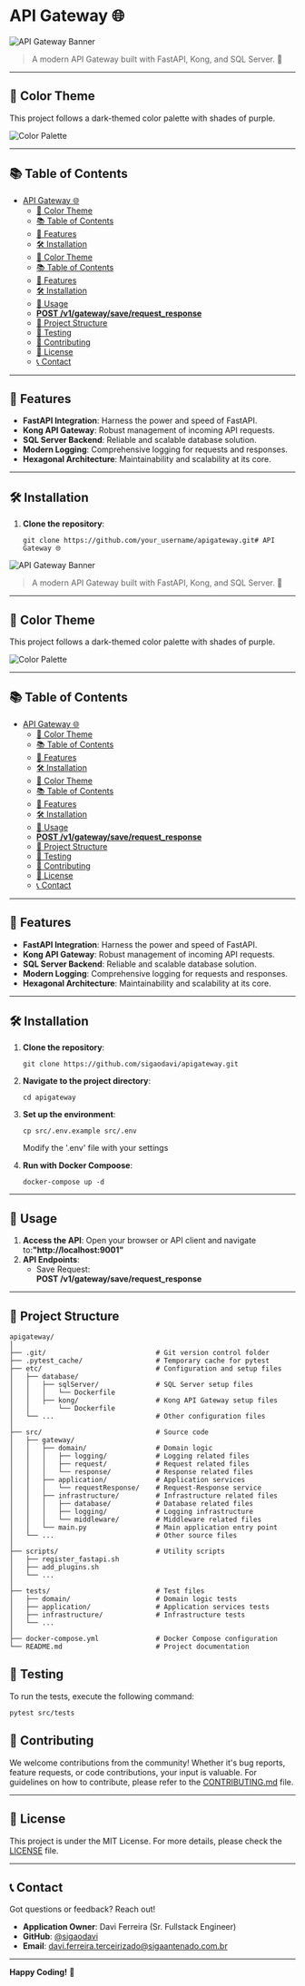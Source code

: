 # API Gateway 🌐

![API Gateway Banner](path_to_your_image.png) 

> A modern API Gateway built with FastAPI, Kong, and SQL Server. 🚀

---

## 🎨 Color Theme

This project follows a dark-themed color palette with shades of purple. 

![Color Palette](path_to_color_palette_image.png)

---

## 📚 Table of Contents

- [API Gateway 🌐](#api-gateway-)
  - [🎨 Color Theme](#-color-theme)
  - [📚 Table of Contents](#-table-of-contents)
  - [🌟 Features](#-features)
  - [🛠 Installation](#-installation)
  - [🎨 Color Theme](#-color-theme-1)
  - [📚 Table of Contents](#-table-of-contents-1)
  - [🌟 Features](#-features-1)
  - [🛠 Installation](#-installation-1)
  - [🚀 Usage](#-usage)
  - [**POST /v1/gateway/save/request\_response**](#post-v1gatewaysaverequest_response)
  - [📂 Project Structure](#-project-structure)
  - [🧪 Testing](#-testing)
  - [🤝 Contributing](#-contributing)
  - [📜 License](#-license)
  - [📞 Contact](#-contact)

---

## 🌟 Features

- **FastAPI Integration**: Harness the power and speed of FastAPI.
- **Kong API Gateway**: Robust management of incoming API requests.
- **SQL Server Backend**: Reliable and scalable database solution.
- **Modern Logging**: Comprehensive logging for requests and responses.
- **Hexagonal Architecture**: Maintainability and scalability at its core.

---

## 🛠 Installation

1. **Clone the repository**:

   ```
   git clone https://github.com/your_username/apigateway.git# API Gateway 🌐
   ```

![API Gateway Banner](path_to_your_image.png) 

> A modern API Gateway built with FastAPI, Kong, and SQL Server. 🚀

---

## 🎨 Color Theme

This project follows a dark-themed color palette with shades of purple. 

![Color Palette](path_to_color_palette_image.png)

---

## 📚 Table of Contents

- [API Gateway 🌐](#api-gateway-)
  - [🎨 Color Theme](#-color-theme)
  - [📚 Table of Contents](#-table-of-contents)
  - [🌟 Features](#-features)
  - [🛠 Installation](#-installation)
  - [🎨 Color Theme](#-color-theme-1)
  - [📚 Table of Contents](#-table-of-contents-1)
  - [🌟 Features](#-features-1)
  - [🛠 Installation](#-installation-1)
  - [🚀 Usage](#-usage)
  - [**POST /v1/gateway/save/request\_response**](#post-v1gatewaysaverequest_response)
  - [📂 Project Structure](#-project-structure)
  - [🧪 Testing](#-testing)
  - [🤝 Contributing](#-contributing)
  - [📜 License](#-license)
  - [📞 Contact](#-contact)

---

## 🌟 Features

- **FastAPI Integration**: Harness the power and speed of FastAPI.
- **Kong API Gateway**: Robust management of incoming API requests.
- **SQL Server Backend**: Reliable and scalable database solution.
- **Modern Logging**: Comprehensive logging for requests and responses.
- **Hexagonal Architecture**: Maintainability and scalability at its core.

---

## 🛠 Installation

1. **Clone the repository**:

   ```
   git clone https://github.com/sigaodavi/apigateway.git
   ```
2. **Navigate to the project directory**:
   ```
   cd apigateway
   ```
3. **Set up the environment**:
   ```
   cp src/.env.example src/.env
   ```
   Modify the '.env' file with your settings
4. **Run with Docker Compoose**:
   ```
   docker-compose up -d
   ``` 
---

## 🚀 Usage

1. **Access the API**:
   Open your browser or API client and navigate to:**"http://localhost:9001"**
2. **API Endpoints**:
   - Save Request:<br>
   **POST /v1/gateway/save/request_response**   
---

## 📂 Project Structure

```
apigateway/
│
├── .git/                           # Git version control folder
├── .pytest_cache/                  # Temporary cache for pytest
├── etc/                            # Configuration and setup files
│   ├── database/                   
│   │   ├── sqlServer/              # SQL Server setup files
│   │   │   └── Dockerfile          
│   │   ├── kong/                   # Kong API Gateway setup files
│   │       └── Dockerfile          
│   └── ...                         # Other configuration files
│
├── src/                            # Source code
│   ├── gateway/
│   │   ├── domain/                 # Domain logic
│   │   │   ├── logging/            # Logging related files
│   │   │   ├── request/            # Request related files
│   │   │   └── response/           # Response related files
│   │   ├── application/            # Application services
│   │   │   └── requestResponse/    # Request-Response service
│   │   ├── infrastructure/         # Infrastructure related files
│   │   │   ├── database/           # Database related files
│   │   │   ├── logging/            # Logging infrastructure
│   │   │   └── middleware/         # Middleware related files
│   │   └── main.py                 # Main application entry point
│   └── ...                         # Other source files
│
├── scripts/                        # Utility scripts
│   ├── register_fastapi.sh
│   ├── add_plugins.sh
│   └── ...
│
├── tests/                          # Test files
│   ├── domain/                     # Domain logic tests
│   ├── application/                # Application services tests
│   ├── infrastructure/             # Infrastructure tests
│   └── ...
│
├── docker-compose.yml              # Docker Compose configuration
└── README.md                       # Project documentation
```

## 🧪 Testing

To run the tests, execute the following command:
```
pytest src/tests
```
## 🤝 Contributing

We welcome contributions from the community! Whether it's bug reports, feature requests, or code contributions, your input is valuable. For guidelines on how to contribute, please refer to the [CONTRIBUTING.md](CONTRIBUTING.md) file.

---

## 📜 License

This project is under the MIT License. For more details, please check the [LICENSE](LICENSE) file.

---

## 📞 Contact

Got questions or feedback? Reach out!

- **Application Owner**: Davi Ferreira (Sr. Fullstack Engineer)
- **GitHub**: [@sigaodavi](https://github.com/sigaodavi)
- **Email**: davi.ferreira.terceirizado@sigaantenado.com.br

---

**Happy Coding!** 💜